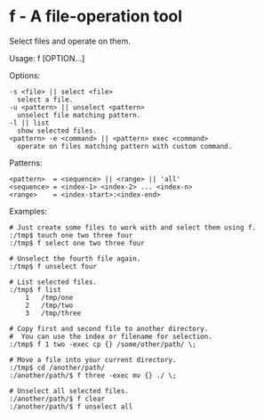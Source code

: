 f - A file-operation tool
=

Select files and operate on them.

Usage:
    f [OPTION...]

Options:

    -s <file> || select <file>
      select a file.
    -u <pattern> || unselect <pattern>
      unselect file matching pattern.
    -l || list
      show selected files.
    <pattern> -e <command> || <pattern> exec <command>
      operate on files matching pattern with custom command.

Patterns:

    <pattern>  = <sequence> || <range> || 'all'
    <sequence> = <index-1> <index-2> ... <index-n>
    <range>    = <index-start>:<index-end>

Examples:

    # Just create some files to work with and select them using f.
    :/tmp$ touch one two three four
    :/tmp$ f select one two three four

    # Unselect the fourth file again.
    :/tmp$ f unselect four

    # List selected files.
    :/tmp$ f list
        1   /tmp/one
        2   /tmp/two
        3   /tmp/three

    # Copy first and second file to another directory.
    #  You can use the index or filename for selection.
    :/tmp$ f 1 two -exec cp {} /some/other/path/ \;

    # Move a file into your current directory.
    :/tmp$ cd /another/path/
    :/another/path/$ f three -exec mv {} ./ \;

    # Unselect all selected files.
    :/another/path/$ f clear
    :/another/path/$ f unselect all
